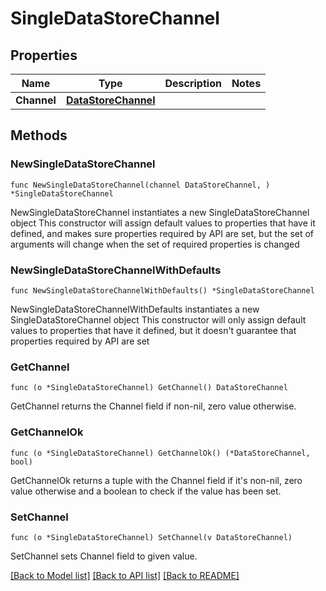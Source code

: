 # SingleDataStoreChannel

## Properties

Name | Type | Description | Notes
------------ | ------------- | ------------- | -------------
**Channel** | [**DataStoreChannel**](DataStoreChannel.md) |  | 

## Methods

### NewSingleDataStoreChannel

`func NewSingleDataStoreChannel(channel DataStoreChannel, ) *SingleDataStoreChannel`

NewSingleDataStoreChannel instantiates a new SingleDataStoreChannel object
This constructor will assign default values to properties that have it defined,
and makes sure properties required by API are set, but the set of arguments
will change when the set of required properties is changed

### NewSingleDataStoreChannelWithDefaults

`func NewSingleDataStoreChannelWithDefaults() *SingleDataStoreChannel`

NewSingleDataStoreChannelWithDefaults instantiates a new SingleDataStoreChannel object
This constructor will only assign default values to properties that have it defined,
but it doesn't guarantee that properties required by API are set

### GetChannel

`func (o *SingleDataStoreChannel) GetChannel() DataStoreChannel`

GetChannel returns the Channel field if non-nil, zero value otherwise.

### GetChannelOk

`func (o *SingleDataStoreChannel) GetChannelOk() (*DataStoreChannel, bool)`

GetChannelOk returns a tuple with the Channel field if it's non-nil, zero value otherwise
and a boolean to check if the value has been set.

### SetChannel

`func (o *SingleDataStoreChannel) SetChannel(v DataStoreChannel)`

SetChannel sets Channel field to given value.



[[Back to Model list]](../README.md#documentation-for-models) [[Back to API list]](../README.md#documentation-for-api-endpoints) [[Back to README]](../README.md)


